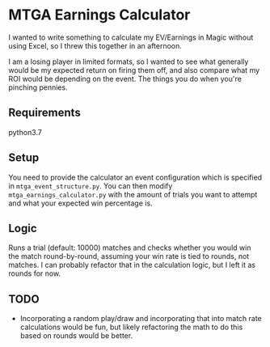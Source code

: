 # MTGA Earnings Calculator
I wanted to write something to calculate my EV/Earnings in Magic without using Excel, so I threw this together in an afternoon.

I am a losing player in limited formats, so I wanted to see what generally would be my expected return on firing them off, and also compare what my ROI would be depending on the event. The things you do when you're pinching pennies.

## Requirements
python3.7 

## Setup

You need to provide the calculator an event configuration which is specified in `mtga_event_structure.py`. You can then modify `mtga_earnings_calculator.py` with the amount of trials you want to attempt and what your expected win percentage is.

## Logic

Runs a trial (default: 10000) matches and checks whether you would win the match round-by-round, assuming your win rate is tied to rounds, not matches. I can probably refactor that in the calculation logic, but I left it as rounds for now.

## TODO

- Incorporating a random play/draw and incorporating that into match rate calculations would be fun, but likely refactoring the math to do this based on rounds would be better.
